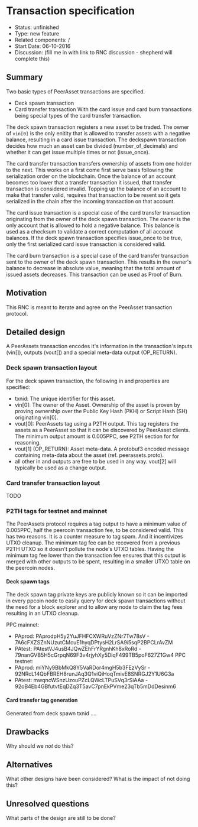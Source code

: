 # Transaction specification

- Status: unfinished
- Type: new feature
- Related components: /
- Start Date: 06-10-2016
- Discussion: (fill me in with link to RNC discussion - shepherd will complete this)

## Summary

Two basic types of PeerAsset transactions are specified.
- Deck spawn transaction
- Card transfer transaction
With the card issue and card burn transactions being special types of the card transfer transaction.

The deck spawn transaction registers a new asset to be traded. The owner of `vin[0]` is the only enitity that is allowed to transfer assets with a negative balance, resulting in a card issue transaction. The deckspawn transaction decides how much an asset can be divided (number_of_decimals) and whether it can get issue multiple times or not (issue_once).

The card transfer transaction transfers ownership of assets from one holder to the next. This works on a first come first serve basis following the serialization order on the blockchain. Once the balance of an account becomes too lower that a transfer transaction it issued, that transfer transaction is considered invalid. Topping up the balance of an account to make that transfer valid, requires that transaction to be resent so it gets serialized in the chain after the incoming transaction on that account.

The card issue transaction is a special case of the card transfer transaction originating from the owner of the deck spawn transaction. The owner is the only account that is allowed to hold a negative balance. This balance is used as a checksum to validate a correct computation of all account balances. If the deck spawn transaction specifies issue_once to be true, only the first serialized card issue transaction is considered valid.

The card burn transaction is a special case of the card transfer transaction sent to the owner of the deck spawn transaction. This results in the owner's balance to decrease in absolute value, meaning that the total amount of issued assets decreases. This transaction can be used as Proof of Burn.

## Motivation

This RNC is meant to iterate and agree on the PeerAsset transaction protocol.

## Detailed design

A PeerAssets transaction encodes it's information in the transaction's inputs (vin[]), outputs (vout[]) and a special meta-data output (OP_RETURN).

### Deck spawn transaction layout

For the deck spawn transaction, the following in and properties are specified:
* txnid: The unique identifier for this asset.
* vin[0]: The owner of the Asset. Ownership of the asset is proven by proving ownership over the Public Key Hash (PKH) or Script Hash (SH) originating vin[0].
* vout[0]: PeerAssets tag using a P2TH output. This tag registers the assets as a PeerAsset so that it can be discovered by PeerAsset clients. The minimum output amount is 0.005PPC, see P2TH section for for reasoning.
* vout[1] (OP_RETURN): Asset meta-data. A protobuf3 encoded message containing meta-data about the asset (ref. peerassets.proto).
* all other in and outputs are free to be used in any way. vout[2] will typically be used as a change output.

### Card transfer transaction layout

TODO

### P2TH tags for testnet and mainnet

The PeerAssets protocol requires a tag output to have a minimum value of 0.005PPC, half the peercoin transaction fee, to be considered valid. This has two reasons. It is a counter measure to tag spam. And it incentivizes UTXO cleanup. The minimum tag fee can be recovered from a previous P2TH UTXO so it doesn't pollute the node's UTXO tables. Having the minimum tag fee lower than the transaction fee ensures that this output is merged with other outputs to be spent, resulting in a smaller UTXO table on the peercoin nodes.

#### Deck spawn tags

The deck spawn tag private keys are publicly known so it can be imported in every ppcoin node to easily query for deck spawn transactions without the need for a block explorer and to allow any node to claim the tag fees resulting in an UTXO cleanup.

PPC mainnet:
- PAprod: PAprodpH5y2YuJFHFCXWRuVzZNr7Tw78sV - 7A6cFXZSZnNUzutCMcuE1hyqDPtysH2LrSA9i5sqP2BPCLrAvZM
- PAtest: PAtestVJ4usB4JQwZEhFrYRgnhKh8xRoRd - 79nanGVB5H5cGrpqN69F3v4rjyhXy5DiqF499TB5poF627Z1Gw4
PPC testnet:
- PAprod: miYNy9BbMkQ8Y5VaRDor4mgH5b3FEzVySr - 92NRcL14QbFBREH8runJAq3Q1viQiHoqTmivE8SNRGJ2Y1U6G3a
- PAtest: mwqncWSnzUzouPZcLQWcLTPuSVq3rSiAAa - 92oB4Eb4GBfutvtEqDZq3T5avC7pnEkPVme23qTb5mDdDesinm6

#### Card transfer tag generation

Generated from deck spawn txnid ....

## Drawbacks

Why should we *not* do this?

## Alternatives

What other designs have been considered? What is the impact of not doing this?

## Unresolved questions

What parts of the design are still to be done?

